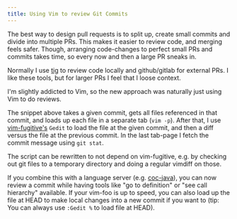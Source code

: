 ```yaml
---
title: Using Vim to review Git Commits
---
```


The best way to design pull requests is to split up, create small commits and divide into multiple PRs. This makes it easier to  review code, and merging feels safer. Though, arranging code-changes to perfect small PRs and commits takes time, so every now and then a large PR sneaks in.


Normally I use [tig](https://jonas.github.io/tig/) to review code locally and github/gitlab for external PRs. I like these tools, but for larger PRs I feel that I loose context.

I'm slightly addicted to Vim, so the new approach was naturally just using Vim to do reviews. 

<script src="http://gist-it.appspot.com/https://github.com/andsild/dotfiles/blob/master/Bash/viewcommit"></script>

The snippet above takes a given commit, gets all files referenced in that commit, and loads up each file in a separate tab (`vim -p`). After that, I use [vim-fugitive's](https://github.com/tpope/vim-fugitive) `Gedit` to load the file at the given commit, and then a diff versus the file at the previous commit. In the last tab-page I fetch the commit message using `git stat`.

The script can be rewritten to not depend on vim-fugitive, e.g. by checking out git files to a temporary directory and doing a regular vimdiff on those.

If you combine this with a language server (e.g. [coc-java](https://github.com/neoclide/coc-java)), you can now review a commit while having tools like "go to definition" or "see call hierarchy" available. If your vim-foo is up to speed, you can also load up the file at HEAD to make local changes into a new commit if you want to (tip: You can always use `:Gedit %` to load file at HEAD).
